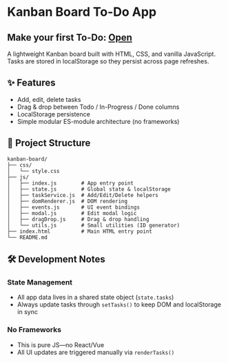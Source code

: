 # Kanban Board To-Do App

## Make your first To-Do: [Open](https://kanbanto-do.netlify.app/)

A lightweight Kanban board built with HTML, CSS, and vanilla JavaScript.
Tasks are stored in localStorage so they persist across page refreshes.

## ✨ Features

- Add, edit, delete tasks
- Drag & drop between Todo / In-Progress / Done columns
- LocalStorage persistence
- Simple modular ES-module architecture (no frameworks)

## 📁 Project Structure

```
kanban-board/
├── css/
│   └── style.css
├── js/
│   ├── index.js        # App entry point
│   ├── state.js        # Global state & localStorage
│   ├── taskService.js  # Add/Edit/Delete helpers
│   ├── domRenderer.js  # DOM rendering
│   ├── events.js       # UI event bindings
│   ├── modal.js        # Edit modal logic
│   ├── dragDrop.js     # Drag & drop handling
│   └── utils.js        # Small utilities (ID generator)
├── index.html          # Main HTML entry point
└── README.md
```

## 🛠️ Development Notes

### State Management

- All app data lives in a shared state object (`state.tasks`)
- Always update tasks through `setTasks()` to keep DOM and localStorage in sync

### No Frameworks

- This is pure JS—no React/Vue
- All UI updates are triggered manually via `renderTasks()`
